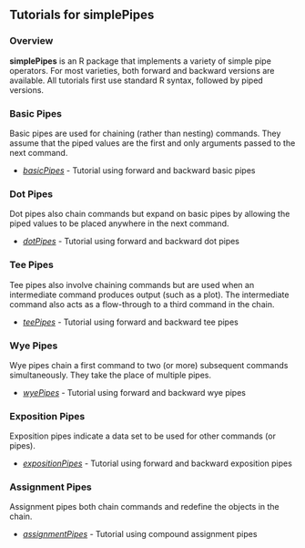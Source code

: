 ## Tutorials for simplePipes

### Overview

**simplePipes** is an R package that implements a variety of simple pipe operators. For most varieties, both forward and backward versions are available. All tutorials first use standard R syntax, followed by piped versions.

### Basic Pipes

Basic pipes are used for chaining (rather than nesting) commands. They assume that the piped values are the first and only arguments passed to the next command.

- [*basicPipes*](./basicPipes.md) - Tutorial using forward and backward basic pipes

### Dot Pipes

Dot pipes also chain commands but expand on basic pipes by allowing the piped values to be placed anywhere in the next command.

- [*dotPipes*](./dotPipes.md) - Tutorial using forward and backward dot pipes

### Tee Pipes

Tee pipes also involve chaining commands but are used when an intermediate command produces output (such as a plot). The intermediate command also acts as a flow-through to a third command in the chain.

- [*teePipes*](./teePipes.md) - Tutorial using forward and backward tee pipes

### Wye Pipes

Wye pipes chain a first command to two (or more) subsequent commands simultaneously. They take the place of multiple pipes.

- [*wyePipes*](./wyePipes.md) - Tutorial using forward and backward wye pipes

### Exposition Pipes

Exposition pipes indicate a data set to be used for other commands (or pipes).

- [*expositionPipes*](./expositionPipes.md) - Tutorial using forward and backward exposition pipes

### Assignment Pipes

Assignment pipes both chain commands and redefine the objects in the chain.

- [*assignmentPipes*](./assignmentPipes.md) - Tutorial using compound assignment pipes
